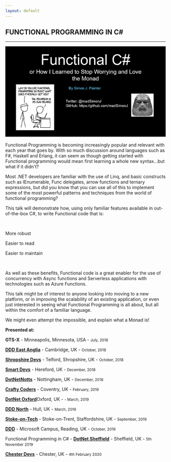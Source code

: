 ```yaml
---
layout: default
---
```


<div class="pagepanel down_arrow white">
  <div class="center">
    <h2>FUNCTIONAL PROGRAMMING IN C#</h2>
    <hr/>
		<img src="/Content/img/functional-csharp-large.png">
    <p>Functional Programming is becoming increasingly popular and relevant with each year that goes by. With so much discussion around languages such as F#, Haskell and Erlang, it can seem as though getting started with Functional programming would mean first learning a whole new syntax...but what if it didn't?</P>

<p>Most .NET developers are familiar with the use of Linq, and basic constructs such as IEnumerable, Func delegates, arrow functions and ternary expressions, but did you know that you can use all of this to implement some of the most powerful patterns and techniques from the world of functional programming?</P>

<p>This talk will demonstrate how, using only familiar features available in out-of-the-box C#, to write Functional code that is:</p>

<br/>

<p>More robust</p>
<p>Easier to read</p>
<p>Easier to maintain</p>

<br/>

<p>As well as these benefits, Functional code is a great enabler for the use of concurrency with Async functions and Serverless applications with technologies such as Azure Functions.</p>

<p>This talk might be of interest to anyone looking into moving to a new platform, or in improving the scalability of an existing application, or even just interested in seeing what Functional Programming is all about, but all within the comfort of a familiar language.</p>

<p>We might even attempt the impossible, and explain what a Monad is!</p>

<p>
	<strong>Presented at:</strong>
</p>


<p><strong>GTS-X</strong> - Minneapolis, Minnesota, USA - <small>July, 2018</small></p>
<p><strong><a href="https://www.dddeastanglia.com/">DDD East Anglia</a></strong> - Cambridge, UK - <small>October, 2018</small></p>
<p><strong><a href="https://shropshiredevs.co.uk/">Shropshire Devs</a></strong> - Telford, Shropshire, UK - <small>October, 2018</small></p>
<p><strong><a href="https://www.meetup.com/Smart-Devs-User-Group/events/255292560/">Smart Devs</a></strong> - Hereford, UK - <small>December, 2018</small></p>
<p><strong><a href="https://www.meetup.com/dotnetnotts/events/255664276/">DotNetNotts</a></strong> - Nottingham, UK - <small>December, 2018</small></p>
<p><strong><a href="https://www.meetup.com/Crafty-Coders/events/256566772/">Crafty Coders</a></strong> - Coventry, UK - <small>February, 2019</small></p>
<p><strong><a href="https://www.dotnetoxford.com/posts/2019-03-functional-programming-in-csharp">DotNet Oxford</a></strong>Oxford, UK - <small> - March, 2019</small></p>
<p><strong><a href="https://www.dddnorth.co.uk/Home">DDD North</a></strong> - Hull, UK - <small>March, 2019</small></p>
<p><strong><a href="https://www.meetup.com/Stoke-On-Tech/events/264395386/">Stoke-on-Tech</a></strong> - Stoke-on-Trent, Staffordshire, UK - <small>September, 2019</small></p>
<p><strong><a href="https://www.developerdeveloperdeveloper.com/">DDD</a></strong> - Microsoft Campus, Reading, UK - <small>October, 2019</small></p>
<p>Functional Programming in C# - <strong><a href="https://www.meetup.com/dotnetsheff/events/259322674/">DotNet Sheffield</a></strong> - Sheffield, UK - <small>5th November 2019</small></p>
<p><strong><a href="https://www.meetup.com/Chester-Devs/events/267928336/">Chester Devs</a></strong> - Chester, UK - <small>4th February 2020</small></p>
